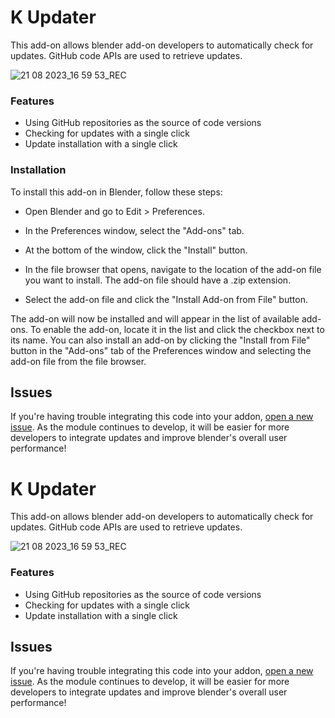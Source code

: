 # K Updater
This add-on allows blender add-on developers to automatically check for updates. GitHub code APIs are used to retrieve updates.

![21 08 2023_16 59 53_REC](https://github.com/kents00/KUpdater/assets/69900896/a17ac4a9-c152-481b-beb7-b644dc07df70)

### Features
- Using GitHub repositories as the source of code versions
- Checking for updates with a single click
- Update installation with a single click

### Installation

To install this add-on in Blender, follow these steps:

- Open Blender and go to Edit > Preferences.

- In the Preferences window, select the "Add-ons" tab.

- At the bottom of the window, click the "Install" button.

- In the file browser that opens, navigate to the location of the add-on file you want to install. The add-on file should have a .zip extension.

- Select the add-on file and click the "Install Add-on from File" button.

The add-on will now be installed and will appear in the list of available add-ons. To enable the add-on, locate it in the list and click the checkbox next to its name.
You can also install an add-on by clicking the "Install from File" button in the "Add-ons" tab of the Preferences window and selecting the add-on file from the file browser.

## Issues
If you're having trouble integrating this code into your addon, [open a new issue](https://github.com/kents00/KUpdater/issues). As the module continues to develop, it will be easier for more developers to integrate updates and improve blender's overall user performance!

# K Updater
This add-on allows blender add-on developers to automatically check for updates. GitHub code APIs are used to retrieve updates.

![21 08 2023_16 59 53_REC](https://github.com/kents00/KUpdater/assets/69900896/a17ac4a9-c152-481b-beb7-b644dc07df70)

### Features
- Using GitHub repositories as the source of code versions
- Checking for updates with a single click
- Update installation with a single click

## Issues
If you're having trouble integrating this code into your addon, [open a new issue](https://github.com/kents00/KUpdater/issues). As the module continues to develop, it will be easier for more developers to integrate updates and improve blender's overall user performance!
